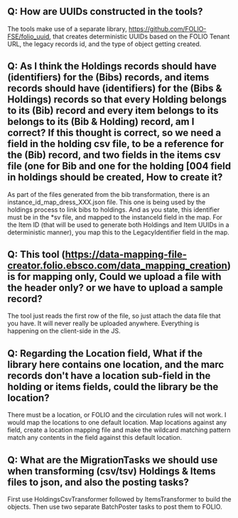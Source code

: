 ## Q: How are UUIDs constructed in the tools?   
The tools make use of a separate library, https://github.com/FOLIO-FSE/folio_uuid, that creates deterministic UUIDs based on the FOLIO Tenant URL, the legacy records id, and the type of object getting created.

## Q: As I think the Holdings records should have (identifiers) for the (Bibs) records, and items records should have (identifiers) for the (Bibs & Holdings) records so that every Holding belongs to its (Bib) record and every item belongs to its belongs to its (Bib & Holding) record, am I correct? If this thought is correct, so we need a field in the holding csv file, to be a reference for the (Bib) record, and two fields in the items csv file (one for Bib and one for the holding [004 field in holdings should be created, How to create it?
As part of the files generated from the bib transformation, there is an instance_id_map_dress_XXX.json file. This one is being used by the holdings process to link bibs to holdings. And as you state, this identifier must be in the *sv file, and mapped to the instanceId field in the map. For the Item ID (that will be used to generate both Holdings and Item UUIDs in a deterministic manner), you map this to the LegacyIdentifier field in the map. 

## Q: This tool (https://data-mapping-file-creator.folio.ebsco.com/data_mapping_creation)is for mapping only, Could we upload a file with the header only? or we have to upload a sample record?
The tool just reads the first row of the file, so just attach the data file that you have. It will never really be uploaded anywhere. Everything is happening on the client-side in the JS.

## Q: Regarding the Location field, What if the library here contains one location, and the marc records don't have a location sub-field in the holding or items fields, could the library be the location?
There must be a location, or FOLIO and the circulation rules will not work. I would map the locations to one default location. Map locations against any field, create a location mapping file and make the wildcard matching pattern match any contents in the field against this default location.

## Q: What are the MigrationTasks  we should use when transforming (csv/tsv) Holdings & Items files to json, and also the posting tasks?
First use HoldingsCsvTransformer followed by ItemsTransformer to build the objects. Then use two separate BatchPoster tasks to post them to FOLIO.
